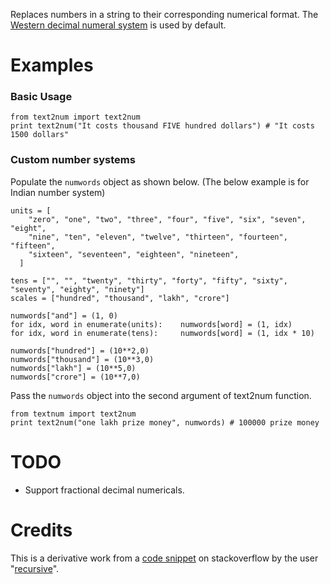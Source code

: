 Replaces numbers in a string to their corresponding numerical format. The [Western decimal numeral system](http://en.wikipedia.org/wiki/English-language_numerals) is used by default.

Examples
========

### Basic Usage

    from text2num import text2num
    print text2num("It costs thousand FIVE hundred dollars") # "It costs 1500 dollars"
    
### Custom number systems

Populate the `numwords` object as shown below. (The below example is for Indian number system)

    units = [
        "zero", "one", "two", "three", "four", "five", "six", "seven", "eight",
        "nine", "ten", "eleven", "twelve", "thirteen", "fourteen", "fifteen",
        "sixteen", "seventeen", "eighteen", "nineteen",
      ]

    tens = ["", "", "twenty", "thirty", "forty", "fifty", "sixty", "seventy", "eighty", "ninety"]
    scales = ["hundred", "thousand", "lakh", "crore"]

    numwords["and"] = (1, 0)
    for idx, word in enumerate(units):    numwords[word] = (1, idx)
    for idx, word in enumerate(tens):     numwords[word] = (1, idx * 10)
    
    numwords["hundred"] = (10**2,0)
    numwords["thousand"] = (10**3,0)
    numwords["lakh"] = (10**5,0)
    numwords["crore"] = (10**7,0)
    
Pass the `numwords` object into the second argument of text2num function.

    from textnum import text2num
    print text2num("one lakh prize money", numwords) # 100000 prize money

TODO
====

  * Support fractional decimal numericals.

Credits
=======
This is a derivative work from a [code snippet](http://stackoverflow.com/a/493788/679829) on stackoverflow by the user "[recursive](http://stackoverflow.com/users/44743/recursive)".
